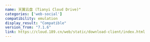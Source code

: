```yaml
---
name: 天翼云盘 (Tianyi Cloud Drive)"
categories: ['web-social']
compatibility: emulation
display_result: "Compatible"
version_from: "7.1.6"
link: https://cloud.189.cn/web/static/download-client/index.html
---
```

